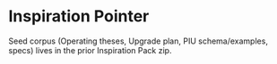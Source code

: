# Inspiration Pointer
Seed corpus (Operating theses, Upgrade plan, PIU schema/examples, specs) lives in the prior Inspiration Pack zip.

